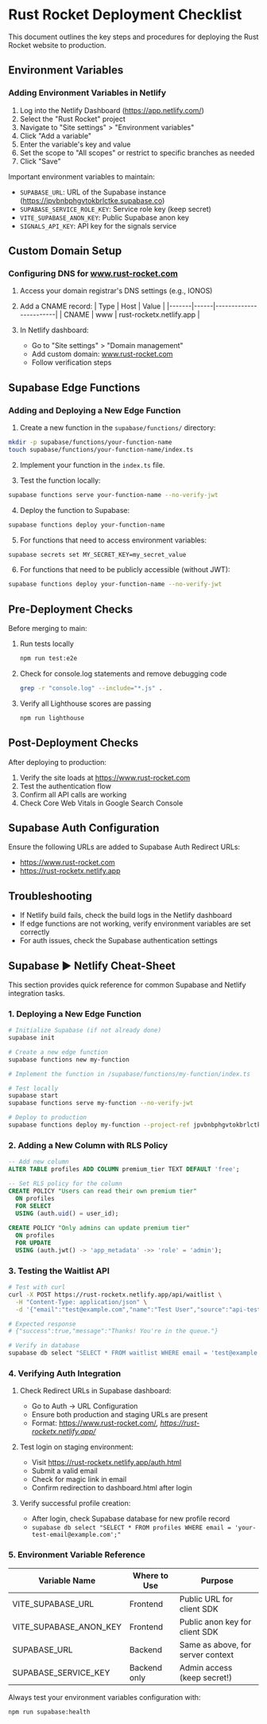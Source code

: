 # Rust Rocket Deployment Checklist

This document outlines the key steps and procedures for deploying the Rust Rocket website to production.

## Environment Variables

### Adding Environment Variables in Netlify

1. Log into the Netlify Dashboard (https://app.netlify.com/)
2. Select the "Rust Rocket" project
3. Navigate to "Site settings" > "Environment variables"
4. Click "Add a variable"
5. Enter the variable's key and value
6. Set the scope to "All scopes" or restrict to specific branches as needed
7. Click "Save"

Important environment variables to maintain:
- `SUPABASE_URL`: URL of the Supabase instance (https://jpvbnbphgvtokbrlctke.supabase.co)
- `SUPABASE_SERVICE_ROLE_KEY`: Service role key (keep secret)
- `VITE_SUPABASE_ANON_KEY`: Public Supabase anon key
- `SIGNALS_API_KEY`: API key for the signals service

## Custom Domain Setup

### Configuring DNS for www.rust-rocket.com

1. Access your domain registrar's DNS settings (e.g., IONOS)
2. Add a CNAME record:
   | Type  | Host | Value                  |
   |-------|------|------------------------|
   | CNAME | www  | rust-rocketx.netlify.app |

3. In Netlify dashboard:
   - Go to "Site settings" > "Domain management"
   - Add custom domain: www.rust-rocket.com
   - Follow verification steps

## Supabase Edge Functions

### Adding and Deploying a New Edge Function

1. Create a new function in the `supabase/functions/` directory:

```bash
mkdir -p supabase/functions/your-function-name
touch supabase/functions/your-function-name/index.ts
```

2. Implement your function in the `index.ts` file.

3. Test the function locally:

```bash
supabase functions serve your-function-name --no-verify-jwt
```

4. Deploy the function to Supabase:

```bash
supabase functions deploy your-function-name
```

5. For functions that need to access environment variables:

```bash
supabase secrets set MY_SECRET_KEY=my_secret_value
```

6. For functions that need to be publicly accessible (without JWT):

```bash
supabase functions deploy your-function-name --no-verify-jwt
```

## Pre-Deployment Checks

Before merging to main:

1. Run tests locally
   ```bash
   npm run test:e2e
   ```
   
2. Check for console.log statements and remove debugging code
   ```bash
   grep -r "console.log" --include="*.js" .
   ```
   
3. Verify all Lighthouse scores are passing
   ```bash
   npm run lighthouse
   ```

## Post-Deployment Checks

After deploying to production:

1. Verify the site loads at https://www.rust-rocket.com
2. Test the authentication flow
3. Confirm all API calls are working
4. Check Core Web Vitals in Google Search Console

## Supabase Auth Configuration

Ensure the following URLs are added to Supabase Auth Redirect URLs:
- https://www.rust-rocket.com
- https://rust-rocketx.netlify.app

## Troubleshooting

- If Netlify build fails, check the build logs in the Netlify dashboard
- If edge functions are not working, verify environment variables are set correctly
- For auth issues, check the Supabase authentication settings

## Supabase ▶ Netlify Cheat-Sheet

This section provides quick reference for common Supabase and Netlify integration tasks.

### 1. Deploying a New Edge Function

```bash
# Initialize Supabase (if not already done)
supabase init

# Create a new edge function
supabase functions new my-function

# Implement the function in /supabase/functions/my-function/index.ts

# Test locally 
supabase start
supabase functions serve my-function --no-verify-jwt

# Deploy to production
supabase functions deploy my-function --project-ref jpvbnbphgvtokbrlctke
```

### 2. Adding a New Column with RLS Policy

```sql
-- Add new column
ALTER TABLE profiles ADD COLUMN premium_tier TEXT DEFAULT 'free';

-- Set RLS policy for the column
CREATE POLICY "Users can read their own premium tier"
  ON profiles
  FOR SELECT
  USING (auth.uid() = user_id);
  
CREATE POLICY "Only admins can update premium tier"
  ON profiles
  FOR UPDATE
  USING (auth.jwt() -> 'app_metadata' ->> 'role' = 'admin');
```

### 3. Testing the Waitlist API

```bash
# Test with curl
curl -X POST https://rust-rocketx.netlify.app/api/waitlist \
  -H "Content-Type: application/json" \
  -d '{"email":"test@example.com","name":"Test User","source":"api-test"}'

# Expected response
# {"success":true,"message":"Thanks! You're in the queue."}

# Verify in database
supabase db select "SELECT * FROM waitlist WHERE email = 'test@example.com' LIMIT 1;"
```

### 4. Verifying Auth Integration

1. Check Redirect URLs in Supabase dashboard:
   - Go to Auth → URL Configuration
   - Ensure both production and staging URLs are present
   - Format: https://www.rust-rocket.com/*, https://rust-rocketx.netlify.app/*

2. Test login on staging environment:
   - Visit https://rust-rocketx.netlify.app/auth.html
   - Submit a valid email
   - Check for magic link in email
   - Confirm redirection to dashboard.html after login

3. Verify successful profile creation:
   - After login, check Supabase database for new profile record
   - `supabase db select "SELECT * FROM profiles WHERE email = 'your-test-email@example.com';"`

### 5. Environment Variable Reference

| Variable Name | Where to Use | Purpose |
|---------------|--------------|---------|
| VITE_SUPABASE_URL | Frontend | Public URL for client SDK |
| VITE_SUPABASE_ANON_KEY | Frontend | Public anon key for client SDK |
| SUPABASE_URL | Backend | Same as above, for server context |
| SUPABASE_SERVICE_KEY | Backend only | Admin access (keep secret!) |

Always test your environment variables configuration with:
```bash
npm run supabase:health
``` 